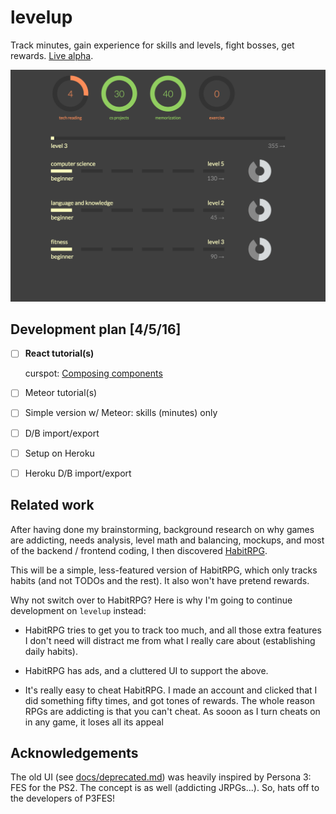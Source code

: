 # levelup

Track minutes, gain experience for skills and levels, fight bosses, get
rewards. [Live alpha](http://rhubarb-crisp-2752.herokuapp.com/).

![preview of the levelup UI, v2](ui-v2.png)


## Development plan [4/5/16]

-	[ ] **React tutorial(s)**

	curspot: [Composing components](https://facebook.github.io/react/docs/tutorial.html#composing-components)

-	[ ] Meteor tutorial(s)
-	[ ] Simple version w/ Meteor: skills (minutes) only
-	[ ] D/B import/export
-	[ ] Setup on Heroku
-	[ ] Heroku D/B import/export


## Related work

After having done my brainstorming, background research on why games are
addicting, needs analysis, level math and balancing, mockups, and most of the
backend / frontend coding, I then discovered [HabitRPG](https://habitrpg.com/).

This will be a simple, less-featured version of HabitRPG, which only tracks
habits (and not TODOs and the rest). It also won't have pretend rewards.

Why not switch over to HabitRPG? Here is why I'm going to continue development
on `levelup` instead:

*	HabitRPG tries to get you to track too much, and all those extra features
	I don't need will distract me from what I really care about (establishing
	daily habits).

*	HabitRPG has ads, and a cluttered UI to support the above.

*	It's really easy to cheat HabitRPG. I made an account and clicked that I
	did something fifty times, and got tones of rewards. The whole reason RPGs
	are addicting is that you can't cheat. As sooon as I turn cheats on in any
	game, it loses all its appeal


## Acknowledgements

The old UI (see [docs/deprecated.md](docs/deprecated.md)) was heavily inspired
by Persona 3: FES for the PS2. The concept is as well (addicting JRPGs...). So,
hats off to the developers of P3FES!
